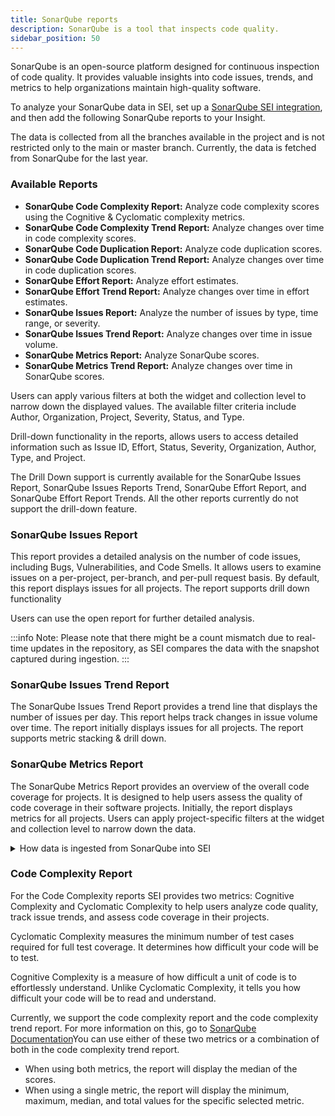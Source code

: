 ```yaml
---
title: SonarQube reports
description: SonarQube is a tool that inspects code quality.
sidebar_position: 50
---
```


SonarQube is an open-source platform designed for continuous inspection of code quality. It provides valuable insights into code issues, trends, and metrics to help organizations maintain high-quality software.

To analyze your SonarQube data in SEI, set up a [SonarQube SEI integration](../../sei-integrations/automated-integrations/sei-integration-sonarqube.md), and then add the following SonarQube reports to your Insight.

The data is collected from all the branches available in the project and is not restricted only to the main or master branch. Currently, the data is fetched from SonarQube for the last year.

### Available Reports

* **SonarQube Code Complexity Report:** Analyze code complexity scores using the Cognitive & Cyclomatic complexity metrics.
* **SonarQube Code Complexity Trend Report:** Analyze changes over time in code complexity scores.
* **SonarQube Code Duplication Report:** Analyze code duplication scores.
* **SonarQube Code Duplication Trend Report:** Analyze changes over time in code duplication scores.
* **SonarQube Effort Report:** Analyze effort estimates.
* **SonarQube Effort Trend Report:** Analyze changes over time in effort estimates.
* **SonarQube Issues Report:** Analyze the number of issues by type, time range, or severity.
* **SonarQube Issues Trend Report:** Analyze changes over time in issue volume.
* **SonarQube Metrics Report:** Analyze SonarQube scores.
* **SonarQube Metrics Trend Report:** Analyze changes over time in SonarQube scores.

Users can apply various filters at both the widget and collection level to narrow down the displayed values. The available filter criteria include Author, Organization, Project, Severity, Status, and Type.

Drill-down functionality in the reports, allows users to access detailed information such as Issue ID, Effort, Status, Severity, Organization, Author, Type, and Project.

The Drill Down support is currently available for the SonarQube Issues Report, SonarQube Issues Reports Trend, SonarQube Effort Report, and SonarQube Effort Report Trends. All the other reports currently do not support the drill-down feature.

### SonarQube Issues Report

This report provides a detailed analysis on the number of code issues, including Bugs, Vulnerabilities, and Code Smells. It allows users to examine issues on a per-project, per-branch, and per-pull request basis. By default, this report displays issues for all projects. The report supports drill down functionality

Users can use the open report for further detailed analysis.

:::info
Note: Please note that there might be a count mismatch due to real-time updates in the repository, as SEI compares the data with the snapshot captured during ingestion.
:::

### SonarQube Issues Trend Report

The SonarQube Issues Trend Report provides a trend line that displays the number of issues per day. This report helps track changes in issue volume over time. The report initially displays issues for all projects. The report supports metric stacking & drill down.

### SonarQube Metrics Report

The SonarQube Metrics Report provides an overview of the overall code coverage for projects. It is designed to help users assess the quality of code coverage in their software projects. Initially, the report displays metrics for all projects. Users can apply project-specific filters at the widget and collection level to narrow down the data.

<details>
<summary>How data is ingested from SonarQube into SEI</summary>

1. By default SonarQube shows open issues, while SEI fetches all issues irrespective of status. To align counts, users can manually adjust filters in SonarQube specifically removing the default `'resolve=false'` filter.
2. SEI fetches data within a 360-day timeline, impacting the issue counts. Issues created outside this timeline may not be reflected in SEI.
3. SEI includes issues from both the master branch and associated pull requests. This leads to higher counts in SEI compared to SonarQube, which might focus solely on the master branch. SEI does not visually differentiate between issues originating from the master branch and those associated with pull requests.
4. While fetching bug counts, SEI does not show the bugs which are present in pull requests explicitly. Users need to consider both master and pull request data when analyzing bug counts for a comprehensive understanding.

</details>

### Code Complexity Report

For the Code Complexity reports SEI provides two metrics: Cognitive Complexity and Cyclomatic Complexity to help users analyze code quality, track issue trends, and assess code coverage in their projects.&#x20;

Cyclomatic Complexity measures the minimum number of test cases required for full test coverage. It determines how difficult your code will be to test.

Cognitive Complexity is a measure of how difficult a unit of code is to effortlessly understand. Unlike Cyclomatic Complexity, it tells you how difficult your code will be to read and understand.

Currently, we support the code complexity report and the code complexity trend report. For more information on this, go to [SonarQube Documentation](https://docs.sonarsource.com/sonarqube/latest/user-guide/metric-definitions/)You can use either of these two metrics or a combination of both in the code complexity trend report.

* When using both metrics, the report will display the median of the scores.
* When using a single metric, the report will display the minimum, maximum, median, and total values for the specific selected metric.